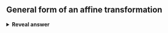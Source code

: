 ## General form of an affine transformation
<details>
<summary><b>Reveal answer</b></summary>
x' = Mx + t
</details>
